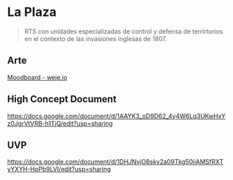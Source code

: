 # La Plaza

> RTS con unidades especializadas de control y defensa de terrirtorios en el contexto de las invasiones inglesas de 1807.

## Arte
[Moodboard - weje.io](https://app.weje.io/b/-NwRJsRNeKM5ppUv02SV)

## High Concept Document
https://docs.google.com/document/d/1AAYK3_oD9D62_4y4W6Lq3UKwHxYz0JgrVtVRB-h1TjQ/edit?usp=sharing

## UVP
https://docs.google.com/document/d/1DHJNvjO8sky2a09Tkg50iiAMSfRXTyYXYH-HpPb9LVI/edit?usp=sharing
